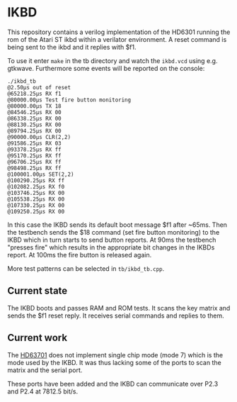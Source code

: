 # IKBD

This repository contains a verilog implementation of the HD6301
running the rom of the Atari ST ikbd within a verilator environment.
A reset command is being sent to the ikbd and it replies with $f1.

To use it enter ```make``` in the tb directory and watch the
```ikbd.vcd``` using e.g. gtkwave. Furthermore some events will
be reported on the console:

```
./ikbd_tb
@2.50µs out of reset
@65218.25µs RX f1
@80000.00µs Test fire button monitoring
@80000.00µs TX 18
@84546.25µs RX 00
@86338.25µs RX 00
@88130.25µs RX 00
@89794.25µs RX 00
@90000.00µs CLR(2,2)
@91586.25µs RX 03
@93378.25µs RX ff
@95170.25µs RX ff
@96706.25µs RX ff
@98498.25µs RX ff
@100001.00µs SET(2,2)
@100290.25µs RX ff
@102082.25µs RX f0
@103746.25µs RX 00
@105538.25µs RX 00
@107330.25µs RX 00
@109250.25µs RX 00

```

In this case the IKBD sends its default boot message $f1 after
~65ms. Then the testbench sends the $18 command (set fire button
monitoring) to the IKBD which in turn starts to send button
reports. At 90ms the testbench "presses fire" which results in
the appropriate bit changes in the IKBDs report. At 100ms the
fire button is released again.

More test patterns can be selected in ```tb/ikbd_tb.cpp```.

## Current state

The IKBD boots and passes RAM and ROM tests. It scans the key
matrix and sends the $f1 reset reply. It receives serial
commands and replies to them.

## Current work

The [HD63701](https://github.com/thasega/HD63701) does not implement
single chip mode (mode 7) which is the mode used by the IKBD. It was
thus lacking some of the ports to scan the matrix and the serial port.

These ports have been added and the IKBD can communicate over P2.3 and
P2.4 at 7812.5 bit/s.

